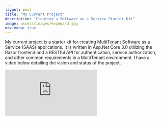 ```yaml
---
layout: post
title: "My Current Project"
description: "Creating a Software as a Service Starter Kit"
image: assets/images/keyboard.jpg
nav-menu: true
---
```


My current project is a starter kit for creating MultiTenant Software as a Service (SAAS) applications. It is written in Asp.Net Core 3.0 utilizing the Razor frontend and a RESTful API for authentication, service authorization, and other common requirements in a MultiTenant environment. I have a video below detailing the vision and status of the project.

<div class="video-container"><iframe src="https://www.youtube.com/embed/CyjRWdP_j3g" frameborder="0" allow="accelerometer; autoplay; clipboard-write; encrypted-media; gyroscope; picture-in-picture" allowfullscreen></iframe></div>
